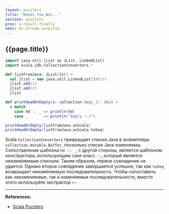 ```yaml
---
layout: puzzlers
title: "Heads You Win..."
section: puzzlers
prev: a-result-finally
next: ex-stream-surprise
---
```


## {{page.title}}

```scala mdoc
import java.util.{List as JList, LinkedList}
import scala.jdk.CollectionConverters.*

def listFromJava: JList[Int] =
  val jlist = new java.util.LinkedList[Int]()
  jlist.add(1)
  jlist.add(2)
  jlist

def printHeadOrEmpty(s: collection.Seq[_]): Unit =
  s match
    case hd :: _ => println(hd)
    case _       => println("Empty :-(")

printHeadOrEmpty(listFromJava.asScala)
printHeadOrEmpty(listFromJava.asScala.toSeq)
```

Scala `CollectionConverters` превращает списки Java 
в экземпляры `collection.mutable.Buffer`, поскольку списки Java изменяемы. 
Сопоставление шаблона `hd :: _`, с другой стороны, является шаблоном конструктора, 
использующим case класс `::`, который является неизменяемым списком. 
Таким образом, первое совпадение не удается. 
Однако второе совпадение завершается успешно, так как `toSeq` возвращает неизменяемую последовательность. 
Чтобы сопоставить как неизменяемые, так и изменяемые последовательности, вместо этого используйте экстрактор `+:`.


---

**References:**
- [Scala Puzzlers](https://scalapuzzlers.com/index.html#pzzlr-061)
